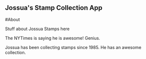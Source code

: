 Jossua's Stamp Collection App
---

#About

Stuff about Jossua Stamps here

The NYTimes is saying he is awesome! Genius.

Jossua has been collecting stamps since 1985. He has an awesome collection.